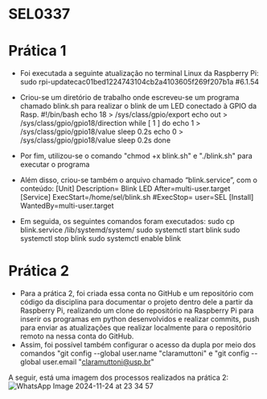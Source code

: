 # SEL0337

# Prática 1
- Foi executada a seguinte atualização no terminal Linux da Raspberry Pi:
    sudo rpi-updatecac01bed1224743104cb2a4103605f269f207b1a #6.1.54

- Criou-se um diretório de trabalho onde escreveu-se um programa chamado blink.sh para realizar o blink de um LED conectado à GPIO da Rasp.
    #!/bin/bash
    echo 18 > /sys/class/gpio/export
    echo out > /sys/class/gpio/gpio18/direction
    while [ 1 ]
    do
      echo 1 > /sys/class/gpio/gpio18/value
      sleep 0.2s
      echo 0 > /sys/class/gpio/gpio18/value
      sleep 0.2s
    done

- Por fim, utilizou-se o comando "chmod +x blink.sh" e "./blink.sh" para executar o programa
- Além disso, criou-se também o arquivo chamado “blink.service”, com o conteúdo:
    [Unit]
    Description= Blink LED
    After=multi-user.target
    [Service]
    ExecStart=/home/sel/blink.sh
    #ExecStop=
    user=SEL
    [Install]
    WantedBy=multi-user.target

- Em seguida, os seguintes comandos foram executados:
    sudo cp blink.service /lib/systemd/system/
    sudo systemctl start blink
    sudo systemctl stop blink
    sudo systemctl enable blink


# Prática 2

- Para a prática 2, foi criada essa conta no GitHub e um repositório com código da disciplina para documentar o projeto dentro dele a partir da Raspberry Pi, realizando um clone do repositório na Raspberry Pi para inserir os programas em python desenvolvidos e realizar commits, push para enviar as atualizações que realizar localmente para o repositório remoto na nessa conta do GitHub.
- Assim, foi possível também configurar o acesso da dupla por meio dos comandos "git config --global user.name "claramuttoni" e "git config --global user.email "claramuttoni@usp.br"

A seguir, está uma imagem dos processos realizados na prática 2:
![WhatsApp Image 2024-11-24 at 23 34 57](https://github.com/user-attachments/assets/c112ca08-e03e-448d-a55f-110a884dcdfa)
